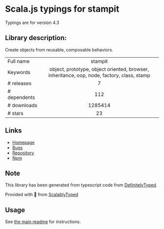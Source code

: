
# Scala.js typings for stampit

Typings are for version 4.3

## Library description:
Create objects from reusable, composable behaviors.

|                    |                 |
| ------------------ | :-------------: |
| Full name          | stampit |
| Keywords           | object, prototype, object oriented, browser, inheritance, oop, node, factory, class, stamp |
| # releases         | 7 |
| # dependents       | 112 |
| # downloads        | 1285414 |
| # stars            | 23 |

## Links
- [Homepage](https://stampit.js.org)
- [Bugs](https://github.com/stampit-org/stampit/issues)
- [Repository](https://github.com/stampit-org/stampit)
- [Npm](https://www.npmjs.com/package/stampit)
    


## Note
This library has been generated from typescript code from [DefinitelyTyped](https://definitelytyped.org).

Provided with :purple_heart: from [ScalablyTyped](https://github.com/oyvindberg/ScalablyTyped)

## Usage
See [the main readme](../../readme.md) for instructions.


